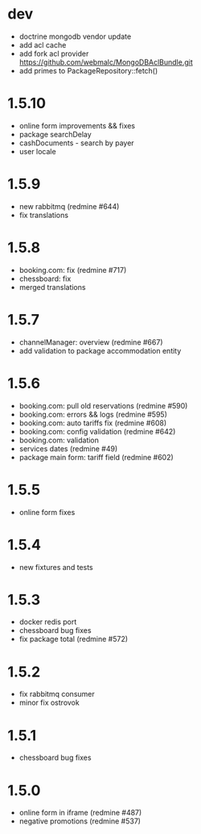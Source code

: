 dev
============
* doctrine mongodb vendor update
* add acl cache
* add fork acl provider https://github.com/webmalc/MongoDBAclBundle.git
* add primes to PackageRepository::fetch()

1.5.10
============
* online form improvements && fixes
* package searchDelay
* cashDocuments - search by payer
* user locale

1.5.9
=============
* new rabbitmq (redmine #644)
* fix translations

1.5.8
=============
* booking.com: fix (redmine #717)
* chessboard: fix
* merged translations

1.5.7
=============
* channelManager: overview (redmine #667)
* add validation to package accommodation entity

1.5.6
=============
* booking.com: pull old reservations (redmine #590)
* booking.com: errors && logs (redmine #595)
* booking.com: auto tariffs fix (redmine #608)
* booking.com: config validation (redmine #642)
* booking.com: validation
* services dates (redmine #49)
* package main form: tariff field (redmine #602)

1.5.5
=============
* online form fixes

1.5.4
=============
* new fixtures and tests

1.5.3
=============
* docker redis port
* chessboard bug fixes
* fix package total (redmine #572)

1.5.2
=============
* fix rabbitmq consumer
* minor fix ostrovok

1.5.1
=============
* chessboard bug fixes

1.5.0
=============
* online form in iframe (redmine #487) 
* negative promotions (redmine #537)

